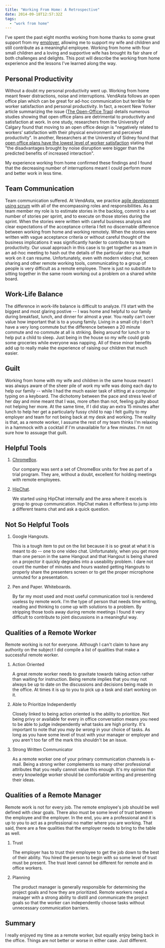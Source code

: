 ```yaml
---
title: "Working From Home: A Retrospective"
date: 2014-09-18T12:57:32Z
tags: 
  - "work from home"
---
```


I've spent the past eight months working from home thanks to some great support
from my [employer](http://www.vendasta.com), allowing me to support my wife and
children and still contribute as a meaningful employee. Working from home with
four small children and a loving and supportive wife has brought its fair share
of both challenges and delights. This post will describe the working from home
experience and the lessons I've learned along the way.

<!--more-->

## Personal Productivity

Without a doubt my personal productivity went up. Working from home meant fewer
distractions, noise and interruptions. VendAsta follows an open office plan
which can be great for ad-hoc communication but terrible for worker satisfaction
and personal productivity. In fact, a recent New Yorker article summarizing the
issue ([The Open-Office
        Trap](http://www.newyorker.com/business/currency/the-open-office-trap))
details numerous studies showing that open office plans are detrimental to
productivity and satisfaction at work. In one study, researchers from the
University of Calgary found that moving to an open office design is "negatively
related to workers’ satisfaction with their physical environment and perceived
productivity". In another, Researchers at the University of Sidney found that
[open office plans have the lowest level of worker
satisfaction](http://theconversation.com/open-plan-offices-attract-highest-levels-of-worker-dissatisfaction-study-18246)
stating that "the disadvantages brought by noise disruption were bigger than the
predicted benefits of increased interaction".

My experience working from home confirmed these findings and I found that the
decreasing number of interruptions meant I could perform more and better work in
less time. 

## Team Communication

Team communication suffered. At VendAsta, we practice [agile development using
scrum](http://scrummethodology.com/) with all of the encompassing roles and
responsibilities. As a team member my role is to estimate stories in the
backlog, commit to a set number of stories per sprint, and to execute on those
stories during the sprint. When the stories were written with careful business
analysis and clear expectations of the acceptance criteria I felt no discernable
difference between working from home and working remotely. When the stories were
written with vague acceptance criteria or without careful thought of the
business implications it was significantly harder to contribute to team
productivity. Our usual approach in this case is to get together as a team in an
ad-hoc meeting to hash out the details of the particular story so that work on
it can resume. Unfortunately, even with modern video chat, screen sharing and
other remote working tools, communicating to a group of people is very difficult
as a remote employee. There is just no substitute to sitting together in the
same room working out a problem on a shared white board.

## Work-Life Balance

The difference in work-life balance is difficult to analyze. I'll start with the
biggest and most glaring postive -- I was home and helpful to our family during
breakfast, lunch, and dinner for almost a year. You really can't over value how
important that is to a young family. Living in a small city I don't have a very
long commute but the difference between a 20 minute commute and no commute at
all is striking. Being around for lunch or to help put a child to sleep. Just
being in the house so my wife could grab some groceries while everyone was
napping. All of these minor benefits add up to really make the experience of
raising our children that much easier.

## Guilt

Working from home with my wife and children in the same house meant I was always
aware of the sheer pile of *work* my wife was doing each day to help our family
-- while I had the much easier task of sitting at a computer typing on a
keyboard. The dichotomy between the pace and stress level of her day and mine
meant that I was, more often than not, feeling guilty about not helping her
more.  At the same time, if I did stay an extra 15 minutes after lunch to help
her get a particularly fussy child to nap I felt guilty to my employer and team
for not being back at my desk and working. The reality is that, as a remote
worker, I assume the rest of my team thinks I'm relaxing in a hammock with a
cocktail if I'm unavailable for a few minutes. I'm not sure how to assuage that
guilt.

## Helpful Tools

1. [ChromeBox](https://www.google.ca/chrome/business/solutions/for-meetings.html).

    Our company was sent a set of ChromeBox units for free as part of a trial
    program. They are, without a doubt, excellent for holding meetings with remote
    employees.

2. [HipChat](https://www.hipchat.com/). 

    We started using HipChat internally and the area where it excels is group to
    group communication. HipChat makes it effortless to jump into a different teams
    chat and ask a quick question.

## Not So Helpful Tools

1. Google Hangouts. 

    This is a tough item to put on the list because it is so great at what it is
    meant to do -- one to one video chat. Unfortunately, when you get more than one
    person in the same Hangout and that Hangout is being shared on a projector it
    quickly degrades into a useability problem. I dare not count the number of
    minutes and hours wasted getting Hangouts to properly  share the presenters
    screen or to get the proper microphone unmuted for a presentation.

2. Pen and Paper. Whiteboards.

    By far my most used and most useful communication tool is
    rendered useless by remote work. I'm the type of person that needs time writing,
    reading and thinking to come up with solutions to a problem. By
    stripping those tools away during remote meetings I found it very
    difficult to contribute to joint discussions in a meaningful way.

## Qualities of a Remote Worker

Remote working is not for everyone. Although I can't claim to have any authority
on the subject I did compile a list of qualities that make a successful remote
worker.

1. Action Oriented

    A great remote worker needs to gravitate towards taking action rather than
    waiting for instruction. Being remote implies that you may not always be up to
    date on the discussions and decisions being made in the office. At times it is
    up to you to pick up a task and start working on it.

2. Able to Prioritize Independently

    Closely linked to being action oriented is the ability to prioritize. Not being
    privy or available for every in office conversation means you need to be able to
    judge independently what tasks are high priority. It's important to note that
    you *may be wrong* in your choice of tasks. As long as you have some level of
    trust with your manager or employer and you aren't too far off the mark this
    shouldn't be an issue.

3. Strong Written Communicator

    As a remote worker one of your primary communication channels is e-mail. Being a
    strong writer complements so many other professional attributes that you really
    cannot value this enough. It's my opinion that every knowledge worker should be
    comfortable writing and presenting their ideas.

## Qualities of a Remote Manager

Remote work is not for every job. The remote employee's job should be well
defined with clear goals. There also must be some level of trust between the
employee and the employer. In the end, you are a professional and it is up to
you to act as a professional no matter where you are working. That said, there
are a few qualities that the employer needs to bring to the table as well.

1. Trust

    The employer has to trust their employee to get the job down to the best of
    their ability. You hired the person to begin with so some level of trust must be
    present. The trust level cannot be different for remote and in office workers.

2. Planning

    The product manager is generally responsible for determining the project goals
    and how they are prioritized. Remote workers need a manager with a strong
    ability to distill and communicate the project goals so that the worker can
    independently choose tasks without unnecessary communication barriers.

## Summary

I really enjoyed my time as a remote worker, but equally enjoy being back in the
office. Things are not better or worse in either case. Just different.
